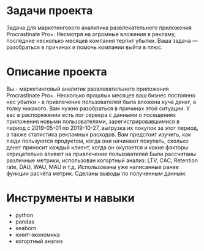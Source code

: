 # Задачи проекта
Задача для маркетингового аналитика развлекательного приложения Procrastinate Pro+. Несмотря на огромные вложения в рекламу, последние несколько месяцев компания терпит убытки. Ваша задача — разобраться в причинах и помочь компании выйти в плюс.
# Описание проекта
Вы - маркетинговый аналитик развлекательного приложения Procrastinate Pro+. Несколько прошлых месяцев ваш бизнес постоянно нес убытки - в привлечение пользователей была вложена куча денег, а толку никакого. Вам нужно разобраться в причинах этой ситуации.
У вас в распоряжении есть лог сервера с данными о посещениях приложения новыми пользователями, зарегистрировавшимися в период с 2019-05-01 по 2019-10-27, выгрузка их покупок за этот период, а также статистика рекламных расходов. Вам предстоит изучить, как люди пользуются продуктом, когда они начинают покупать, сколько денег приносит каждый клиент, когда он окупается и какие факторы отрицательно влияют на привлечение пользователей
Были рассчитаны различные метрики, использован когортный анализ: LTV, CAC, Retention rate, DAU, WAU, MAU и т.д. Использованы уже написанные ранее функции расчёта метрик. Сделаны выводы по полученным данным.
# Инструменты и навыки
- python
- pandas
- seaborn
- юнит-экономика
- когортный анализ
